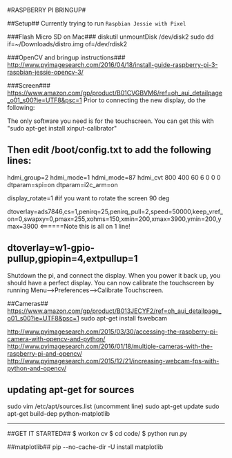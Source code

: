 #RASPBERRY PI BRINGUP#

##Setup##
Currently trying to run `Raspbian Jessie with Pixel`

###Flash Micro SD on Mac###
diskutil unmountDisk /dev/disk2
sudo dd if=~/Downloads/distro.img of=/dev/rdisk2

###OpenCV and bringup instructions###
http://www.pyimagesearch.com/2016/04/18/install-guide-raspberry-pi-3-raspbian-jessie-opencv-3/

###Screen###
https://www.amazon.com/gp/product/B01CVGBVM6/ref=oh_aui_detailpage_o01_s00?ie=UTF8&psc=1
Prior to connecting the new display, do the following:

The only software you need is for the touchscreen. You can get this with "sudo apt-get install xinput-calibrator"

Then edit /boot/config.txt to add the following lines:
----------------------------------------------------------------------------------
hdmi_group=2
hdmi_mode=1
hdmi_mode=87
hdmi_cvt 800 400 60 6 0 0 0
dtparam=spi=on
dtparam=i2c_arm=on

display_rotate=1 #if you want to rotate the screen 90 deg

dtoverlay=ads7846,cs=1,penirq=25,penirq_pull=2,speed=50000,keep_vref_on=0,swapxy=0,pmax=255,xohms=150,xmin=200,xmax=3900,ymin=200,ymax=3900 <======Note this is all on 1 line!

dtoverlay=w1-gpio-pullup,gpiopin=4,extpullup=1
----------------------------------------------------------------------------------
Shutdown the pi, and connect the display. When you power it back up, you should have a perfect display. You can now calibrate the touchscreen by running Menu-->Preferences-->Calibrate Touchscreen.

##Cameras##
https://www.amazon.com/gp/product/B013JECYF2/ref=oh_aui_detailpage_o01_s00?ie=UTF8&psc=1
sudo apt-get install fswebcam


http://www.pyimagesearch.com/2015/03/30/accessing-the-raspberry-pi-camera-with-opencv-and-python/
http://www.pyimagesearch.com/2016/01/18/multiple-cameras-with-the-raspberry-pi-and-opencv/
http://www.pyimagesearch.com/2015/12/21/increasing-webcam-fps-with-python-and-opencv/

## updating apt-get for sources ##
sudo vim /etc/apt/sources.list (uncomment line)
sudo apt-get update
sudo apt-get build-dep python-matplotlib

--------------------
##GET IT STARTED##
$ workon cv
$ cd code/
$ python run.py

##matplotlib##
pip --no-cache-dir -U install matplotlib